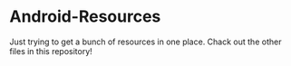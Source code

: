 # Android-Resources

Just trying to get a bunch of resources in one place. Chack out the other files in this repository!
